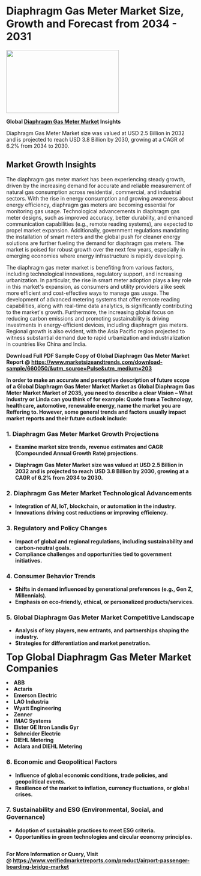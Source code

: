 <H1>Diaphragm Gas Meter Market Size, Growth and Forecast from 2034 - 2031</H1><img class="aligncenter size-medium wp-image-584254" src="https://thirdeyenews.in/wp-content/uploads/2034/09/Global-Market-Research-300x168.jpeg" alt="" width="300" height="168" /><p><strong>Global&nbsp;<a href="https://www.marketsizeandtrends.com/download-sample/660050/&amp;utm_source=Pulse&amp;utm_medium=203">Diaphragm Gas Meter Market</a> Insights</strong></p><p>Diaphragm Gas Meter Market size was valued at USD 2.5 Billion in 2032 and is projected to reach USD 3.8 Billion by 2030, growing at a CAGR of 6.2% from 2034 to 2030.</p><p><h2>Market Growth Insights</h2> <p>The diaphragm gas meter market has been experiencing steady growth, driven by the increasing demand for accurate and reliable measurement of natural gas consumption across residential, commercial, and industrial sectors. With the rise in energy consumption and growing awareness about energy efficiency, diaphragm gas meters are becoming essential for monitoring gas usage. Technological advancements in diaphragm gas meter designs, such as improved accuracy, better durability, and enhanced communication capabilities (e.g., remote reading systems), are expected to propel market expansion. Additionally, government regulations mandating the installation of smart meters and the global push for cleaner energy solutions are further fueling the demand for diaphragm gas meters. The market is poised for robust growth over the next few years, especially in emerging economies where energy infrastructure is rapidly developing.</p> <p><strong></strong></p> <p>The diaphragm gas meter market is benefiting from various factors, including technological innovations, regulatory support, and increasing urbanization. In particular, the rise in smart meter adoption plays a key role in this market's expansion, as consumers and utility providers alike seek more efficient and cost-effective ways to manage gas usage. The development of advanced metering systems that offer remote reading capabilities, along with real-time data analytics, is significantly contributing to the market's growth. Furthermore, the increasing global focus on reducing carbon emissions and promoting sustainability is driving investments in energy-efficient devices, including diaphragm gas meters. Regional growth is also evident, with the Asia Pacific region projected to witness substantial demand due to rapid urbanization and industrialization in countries like China and India. <p><strong></p><p><span class=""><strong>Download Full PDF Sample Copy of Global Diaphragm Gas Meter Market Report</strong> @ <a href="https://www.marketsizeandtrends.com/download-sample/660050/&amp;utm_source=Pulse&amp;utm_medium=203" target="_blank">https://www.marketsizeandtrends.com/download-sample/660050/&amp;utm_source=Pulse&amp;utm_medium=203</a></span></p><p>In order to make an accurate and perceptive description of future scope of a Global&nbsp;Diaphragm Gas Meter Market Market as Global&nbsp;Diaphragm Gas Meter Market Market of 2035, you need to describe a clear Vision &ndash; What Industry or Linda can you think of for example: Quote from a Technology, healthcare, automotive, renewable energy, name the market you are Reffering to. However, some general trends and factors usually impact market reports and their future outlook include:</p><h3>1.&nbsp;<strong>Diaphragm Gas Meter Market Growth Projections</strong></h3><ul><li>Examine market size trends, revenue estimates and CAGR (Compounded Annual Growth Rate) projections.</li><li><p>Diaphragm Gas Meter Market size was valued at USD 2.5 Billion in 2032 and is projected to reach USD 3.8 Billion by 2030, growing at a CAGR of 6.2% from 2034 to 2030.</p></li></ul><h3>2.&nbsp;<strong>Diaphragm Gas Meter Market Technological Advancements</strong></h3><ul><li>Integration of AI, IoT, blockchain, or automation in the industry.</li><li>Innovations driving cost reductions or improving efficiency.</li></ul><h3>3.&nbsp;<strong>Regulatory and Policy Changes</strong></h3><ul><li>Impact of global and regional regulations, including sustainability and carbon-neutral goals.</li><li>Compliance challenges and opportunities tied to government initiatives.</li></ul><h3>4.&nbsp;<strong>Consumer Behavior Trends</strong></h3><ul><li>Shifts in demand influenced by generational preferences (e.g., Gen Z, Millennials).</li><li>Emphasis on eco-friendly, ethical, or personalized products/services.</li></ul><h3>5.&nbsp;<strong>Global Diaphragm Gas Meter Market Competitive Landscape</strong></h3><ul><li>Analysis of key players, new entrants, and partnerships shaping the industry.</li><li>Strategies for differentiation and market penetration.</li></ul><p data-pm-slice="1 1 []"><span style="color: inherit; font-family: inherit; font-size: 25px;">Top Global Diaphragm Gas Meter Market Companies</span></p><div class="" data-test-id=""><p><li>ABB</li><li> Actaris</li><li> Emerson Electric</li><li> LAO Industria</li><li> Wyatt Engineering</li><li> Zenner</li><li> IMAC Systems</li><li> Elster GE Itron Landis Gyr</li><li> Schneider Electric</li><li> DIEHL Metering</li><li> Aclara and DIEHL Metering</li></p></div><h3>6.&nbsp;<strong>Economic and Geopolitical Factors</strong></h3><ul><li>Influence of global economic conditions, trade policies, and geopolitical events.</li><li>Resilience of the market to inflation, currency fluctuations, or global crises.</li></ul><h3>7.&nbsp;<strong>Sustainability and ESG (Environmental, Social, and Governance)</strong></h3><ul><li>Adoption of sustainable practices to meet ESG criteria.</li><li>Opportunities in green technologies and circular economy principles.</li></ul><h2><strong style="font-size: 14px;">For More Information or Query, Visit @&nbsp;</strong><a style="background-color: #ffffff; font-size: 14px;" href="https://www.marketsizeandtrends.com/report/diaphragm-gas-meter-market/" target="_blank">https://www.verifiedmarketreports.com/product/airport-passenger-boarding-bridge-market</a></h2>
